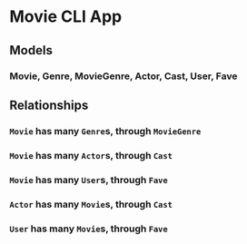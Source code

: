 # Movie CLI App

## Models
### Movie, Genre, MovieGenre, Actor, Cast, User, Fave

## Relationships
### `Movie` has many `Genre`s, through `MovieGenre`
### `Movie` has many `Actor`s, through `Cast`
### `Movie` has many `User`s, through `Fave`
### `Actor` has many `Movie`s, through `Cast`
### `User` has many `Movie`s, through `Fave`